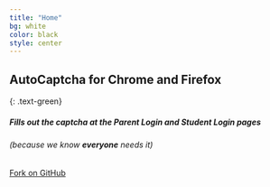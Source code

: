 ```yaml
---
title: "Home"
bg: white
color: black
style: center
---
```


## AutoCaptcha for Chrome and Firefox
{: .text-green} 

##### Fills out the captcha at the Parent Login and Student Login pages

###### *(because we know **everyone** needs it)*

<span id="forkongithub">
  <a href="{{ site.source_link }}" class="bg-black">
    <i class="fa fa-code-fork"></i> Fork on GitHub
  </a>
</span>